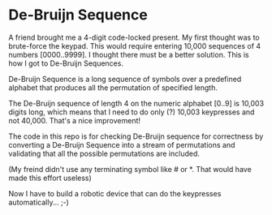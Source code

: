 # De-Bruijn Sequence
A friend brought me a 4-digit code-locked present. My first thought was to brute-force the keypad. This would require entering 10,000 sequences of 4 numbers [0000..9999]. I thought there must be a better solution. This is how I got to De-Bruijn Sequences. 

De-Bruijn Sequence is a long sequence of symbols over a predefined alphabet that produces all the permutation of specified length.

The De-Bruijn sequence of length 4 on the numeric alphabet [0..9] is 10,003 digits long, which means that I need to do only (?) 10,003 keypresses and not 40,000. That's a nice improvement!

The code in this repo is for checking De-Bruijn sequence for correctness by converting a De-Bruijn Sequence into a stream of permutations and validating that all the possible permutations are included.

(My freind didn't use any terminating symbol like # or *. That would have made this effort useless)

Now I have to build a robotic device that can do the keypresses automatically... ;-)
